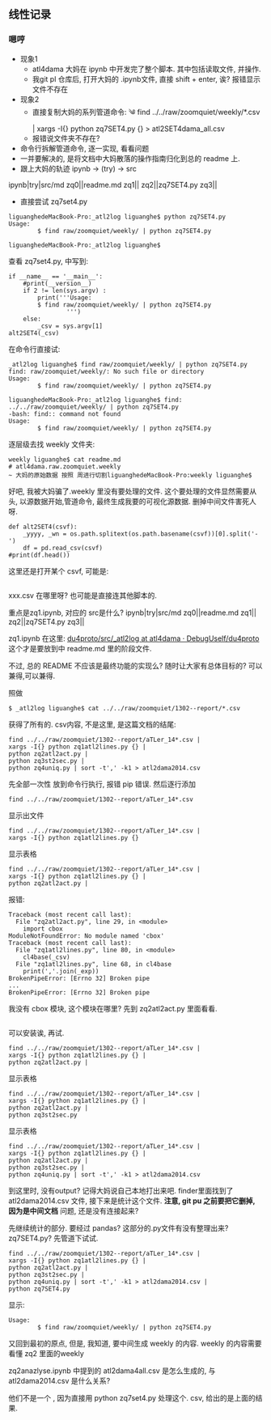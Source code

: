 ## 线性记录
### 嗯哼
- 现象1
    + atl4dama 大妈在 ipynb 中开发完了整个脚本. 其中包括读取文件, 并操作.
    + 我git pl 仓库后, 打开大妈的 .ipynb文件, 直接 shift + enter, 诶? 报错显示文件不存在
- 现象2
    + 直接复制大妈的系列管道命令: ༄ find ../../raw/zoomquiet/weekly/*.csv |
xargs -I{} python zq7SET4.py {} > atl2SET4dama_all.csv
    + 报错说文件夹不存在?
- 命令行拆解管道命令, 逐一实现, 看看问题
- 一并要解决的, 是将文档中大妈散落的操作指南归化到总的 readme 上. 
- 跟上大妈的轨迹
ipynb -> (try) -> src

ipynb|try|src/md
zq0||readme.md
zq1||
zq2||zq7SET4.py
zq3||

- 直接尝试 zq7set4.py

```
liguanghedeMacBook-Pro:_atl2log liguanghe$ python zq7SET4.py
Usage:
        $ find raw/zoomquiet/weekly/ | python zq7SET4.py

liguanghedeMacBook-Pro:_atl2log liguanghe$
```

查看 zq7set4.py, 中写到: 


```
if __name__ == '__main__':
    #print(__version__)
    if 2 != len(sys.argv) :
        print('''Usage:
        $ find raw/zoomquiet/weekly/ | python zq7SET4.py 
                ''')
    else:
        _csv = sys.argv[1]
alt2SET4(_csv)
```

在命令行直接试:

```
_atl2log liguanghe$ find raw/zoomquiet/weekly/ | python zq7SET4.py
find: raw/zoomquiet/weekly/: No such file or directory
Usage:
        $ find raw/zoomquiet/weekly/ | python zq7SET4.py

liguanghedeMacBook-Pro:_atl2log liguanghe$ find: ../../raw/zoomquiet/weekly/ | python zq7SET4.py
-bash: find:: command not found
Usage:
        $ find raw/zoomquiet/weekly/ | python zq7SET4.py
```

逐层级去找 weekly 文件夹:
```
weekly liguanghe$ cat readme.md
# atl4dama.raw.zoomquiet.weekly
~ 大妈的原始数据 按照 周进行切割liguanghedeMacBook-Pro:weekly liguanghe$
```

好吧, 我被大妈骗了.weekly 里没有要处理的文件. 这个要处理的文件显然需要从头, 以源数据开始,管道命令, 最终生成我要的可视化源数据. 删掉中间文件害死人呀. 
```
def alt2SET4(csvf):
    _yyyy, _wn = os.path.splitext(os.path.basename(csvf))[0].split('-')
    df = pd.read_csv(csvf)
#print(df.head())
```
这里还是打开某个 csvf, 可能是: 
```$ python zq7set4.py xxx.csv
```
xxx.csv 在哪里呀? 
也可能是直接连其他脚本的. 

重点是zq1.ipynb, 对应的 src是什么? 
ipynb|try|src/md
zq0||readme.md
zq1||
zq2||zq7SET4.py
zq3||

zq1.ipynb 在这里: [du4proto/src/_atl2log at atl4dama · DebugUself/du4proto](https://github.com/DebugUself/du4proto/tree/atl4dama/src/_atl2log)
这个才是要放到中 readme.md 里的阶段文件. 

不过, 总的 README 不应该是最终功能的实现么? 随时让大家有总体目标的? 可以兼得,可以兼得. 

照做

```
$ _atl2log liguanghe$ cat ../../raw/zoomquiet/1302--report/*.csv
```

获得了所有的. csv内容, 不是这里, 是这篇文档的结尾: 
```
find ../../raw/zoomquiet/1302--report/aTLer_14*.csv |
xargs -I{} python zq1atl2lines.py {} |
python zq2atl2act.py |
python zq3st2sec.py |
python zq4uniq.py | sort -t',' -k1 > atl2dama2014.csv
```
先全部一次性 放到命令行执行, 报错 pip 错误. 
然后逐行添加
```
find ../../raw/zoomquiet/1302--report/aTLer_14*.csv 
```
显示出文件
```
find ../../raw/zoomquiet/1302--report/aTLer_14*.csv |
xargs -I{} python zq1atl2lines.py {} 
```
显示表格
```
find ../../raw/zoomquiet/1302--report/aTLer_14*.csv |
xargs -I{} python zq1atl2lines.py {} |
python zq2atl2act.py |
```
报错: 
```
Traceback (most recent call last):
  File "zq2atl2act.py", line 29, in <module>
    import cbox
ModuleNotFoundError: No module named 'cbox'
Traceback (most recent call last):
  File "zq1atl2lines.py", line 80, in <module>
    cl4base(_csv)
  File "zq1atl2lines.py", line 68, in cl4base
    print(','.join(_exp))
BrokenPipeError: [Errno 32] Broken pipe
...
BrokenPipeError: [Errno 32] Broken pipe
```
我没有 cbox 模块, 这个模块在哪里? 先到 zq2atl2act.py 里面看看.
```pip install cbox
```
可以安装诶, 再试.
```
find ../../raw/zoomquiet/1302--report/aTLer_14*.csv |
xargs -I{} python zq1atl2lines.py {} |
python zq2atl2act.py |
```
显示表格
```
find ../../raw/zoomquiet/1302--report/aTLer_14*.csv |
xargs -I{} python zq1atl2lines.py {} |
python zq2atl2act.py |
python zq3st2sec.py
```
显示表格
```
find ../../raw/zoomquiet/1302--report/aTLer_14*.csv |
xargs -I{} python zq1atl2lines.py {} |
python zq2atl2act.py |
python zq3st2sec.py |
python zq4uniq.py | sort -t',' -k1 > atl2dama2014.csv
```
到这里时, 没有output? 记得大妈说自己本地打出来吧. 
finder里面找到了 atl2dama2014.csv 文件, 接下来是统计这个文件. **注意, git pu 之前要把它删掉, 因为是中间文档** 
问题, 还是没有连接起来? 

先继续统计的部分. 
要经过 pandas? 
这部分的.py文件有没有整理出来? zq7SET4.py?
先管道下试试. 

```
find ../../raw/zoomquiet/1302--report/aTLer_14*.csv |
xargs -I{} python zq1atl2lines.py {} |
python zq2atl2act.py |
python zq3st2sec.py |
python zq4uniq.py | sort -t',' -k1 > atl2dama2014.csv |
python zq7SET4.py
```

显示: 
```
Usage:
        $ find raw/zoomquiet/weekly/ | python zq7SET4.py
```

又回到最初的原点, 但是, 我知道, 要中间生成 weekly 的内容. 
weekly 的内容需要看懂 zq2 里面的weekly

zq2anazlyse.ipynb 中提到的 atl2dama4all.csv 是怎么生成的, 与 atl2dama2014.csv 是什么关系? 

他们不是一个 , 因为直接用 python zq7set4.py 处理这个. csv, 给出的是上面的结果. 






